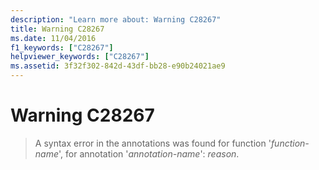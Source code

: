 ```yaml
---
description: "Learn more about: Warning C28267"
title: Warning C28267
ms.date: 11/04/2016
f1_keywords: ["C28267"]
helpviewer_keywords: ["C28267"]
ms.assetid: 3f32f302-842d-43df-bb28-e90b24021ae9
---
```

# Warning C28267

> A syntax error in the annotations was found for function '*function-name*', for annotation '*annotation-name*': *reason*.
